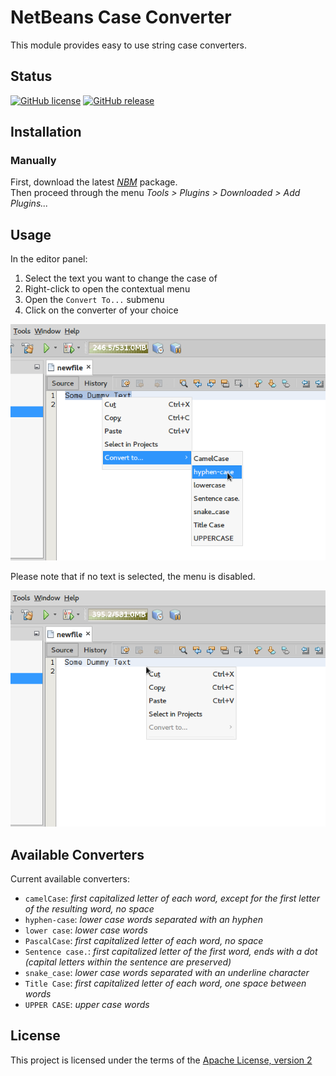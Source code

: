NetBeans Case Converter
=======================

This module provides easy to use string case converters.

Status
------

[![GitHub license][license-badge]][license-link]
[![GitHub release][release-badge]][release-latest]

Installation
------------

### Manually

First, download the latest [_NBM_][nbm] package.  
Then proceed through the menu _Tools > Plugins > Downloaded > Add Plugins..._

Usage
-----

In the editor panel:

1. Select the text you want to change the case of
2. Right-click to open the contextual menu
3. Open the `Convert To...` submenu
4. Click on the converter of your choice

![Convert To...](/resources/enabled-menu.png)

Please note that if no text is selected, the menu is disabled.

![Convert To... disabled](/resources/disabled-menu.png)

Available Converters
--------------------

Current available converters:

- `camelCase`: _first capitalized letter of each word, except for the first letter of the resulting word, no space_
- `hyphen-case`: _lower case words separated with an hyphen_
- `lower case`: _lower case words_
- `PascalCase`: _first capitalized letter of each word, no space_
- `Sentence case.`: _first capitalized letter of the first word, ends with a dot (capital letters within the sentence are preserved)_
- `snake_case`: _lower case words separated with an underline character_
- `Title Case`: _first capitalized letter of each word, one space between words_
- `UPPER CASE`: _upper case words_

License
-------

This project is licensed under the terms of the [Apache License, version 2](/LICENSE)

[nbm]: https://github.com/eviweb/netbeans-case-converter/releases/latest/download/fr-evidev-netbeans-caseconverter.nbm
[license-badge]: https://img.shields.io/github/license/eviweb/netbeans-case-converter.svg
[license-link]: https://github.com/eviweb/netbeans-case-converter/blob/master/LICENSE
[release-badge]: https://img.shields.io/github/release/eviweb/netbeans-case-converter.svg
[release-latest]: https://github.com/eviweb/netbeans-case-converter/releases/
